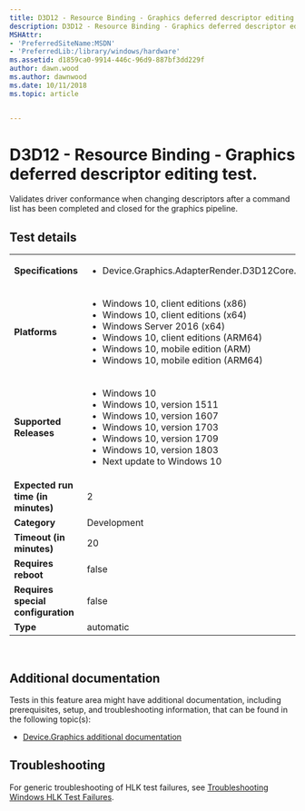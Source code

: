 ```yaml
---
title: D3D12 - Resource Binding - Graphics deferred descriptor editing test.
description: D3D12 - Resource Binding - Graphics deferred descriptor editing test.
MSHAttr:
- 'PreferredSiteName:MSDN'
- 'PreferredLib:/library/windows/hardware'
ms.assetid: d1859ca0-9914-446c-96d9-887bf3dd229f
author: dawn.wood
ms.author: dawnwood
ms.date: 10/11/2018
ms.topic: article


---
```


# <span id="p_hlk_test.308aadee-b853-4f0b-aafd-d0dee1a1af2d"></span>D3D12 - Resource Binding - Graphics deferred descriptor editing test.


Validates driver conformance when changing descriptors after a command list has been completed and closed for the graphics pipeline.

## Test details
|||
|---|---|
| **Specifications**  | <ul><li>Device.Graphics.AdapterRender.D3D12Core.CoreRequirement</li></ul> |  
| **Platforms**   | <ul><li>Windows 10, client editions (x86)</li><li>Windows 10, client editions (x64)</li><li>Windows Server 2016 (x64)</li><li>Windows 10, client editions (ARM64)</li><li>Windows 10, mobile edition (ARM)</li><li>Windows 10, mobile edition (ARM64)</li></ul> |
| **Supported Releases** | <ul><li>Windows 10</li><li>Windows 10, version 1511</li><li>Windows 10, version 1607</li><li>Windows 10, version 1703</li><li>Windows 10, version 1709</li><li>Windows 10, version 1803</li><li>Next update to Windows 10</li></ul> |
|**Expected run time (in minutes)**| 2 |
|**Category**| Development |
|**Timeout (in minutes)**| 20 |
|**Requires reboot**| false |
|**Requires special configuration**| false |
|**Type**| automatic |

 

## <span id="Additional_documentation"></span><span id="additional_documentation"></span><span id="ADDITIONAL_DOCUMENTATION"></span>Additional documentation


Tests in this feature area might have additional documentation, including prerequisites, setup, and troubleshooting information, that can be found in the following topic(s):

-   [Device.Graphics additional documentation](device-graphics-additional-documentation.md)

## <span id="Troubleshooting"></span><span id="troubleshooting"></span><span id="TROUBLESHOOTING"></span>Troubleshooting


For generic troubleshooting of HLK test failures, see [Troubleshooting Windows HLK Test Failures](..\user\troubleshooting-windows-hlk-test-failures.md).

 

 






